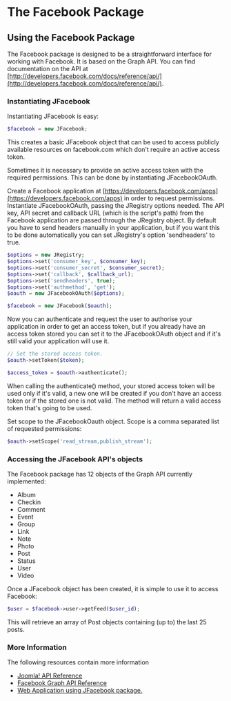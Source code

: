 # The Facebook Package

## Using the Facebook Package

The Facebook package is designed to be a straightforward interface for working with Facebook. It is based on the Graph API. You can find documentation on the API at [http://developers.facebook.com/docs/reference/api/](http://developers.facebook.com/docs/reference/api/).

### Instantiating JFacebook

Instantiating JFacebook is easy:

```php
$facebook = new JFacebook;
```

This creates a basic JFacebook object that can be used to access publicly available resources on facebook.com which don't require an active access token.

Sometimes it is necessary to provide an active access token with the required permissions. This can be done by instantiating JFacebookOAuth.

Create a Facebook application at [https://developers.facebook.com/apps](https://developers.facebook.com/apps) in order to request permissions.
Instantiate JFacebookOAuth, passing the JRegistry options needed. The API key, API secret and callback URL (which is the script's path) from the Facebook application are passed through the JRegistry object. By default you have to send headers manually in your application, but if you want this to be done automatically you can set JRegistry's option 'sendheaders' to true.

```php
$options = new JRegistry;
$options->set('consumer_key', $consumer_key);
$options->set('consumer_secret', $consumer_secret);
$options->set('callback', $callback_url);
$options->set('sendheaders', true);
$options->set('authmethod', 'get');
$oauth = new JFacebookOAuth($options);

$facebook = new JFacebook($oauth);
```
Now you can authenticate and request the user to authorise your application in order to get an access token, but if you already have an access token stored you can set it to the JFacebookOAuth object and if it's still valid your application will use it.

```php
// Set the stored access token.
$oauth->setToken($token);

$access_token = $oauth->authenticate();
```

When calling the authenticate() method, your stored access token will be used only if it's valid, a new one will be created if you don't have an access token or if the stored one is not valid. The method will return a valid access token that's going to be used.

Set scope to the JFacebookOauth object. Scope is a comma separated list of requested permissions:

```php
$oauth->setScope('read_stream,publish_stream');
```

### Accessing the JFacebook API's objects

The Facebook package has 12 objects of the Graph API currently implemented:
* Album
* Checkin
* Comment
* Event
* Group
* Link
* Note
* Photo
* Post
* Status
* User
* Video

Once a JFacebook object has been created, it is simple to use it to access Facebook:

```php
$user = $facebook->user->getFeed($user_id);
```

This will retrieve an array of Post objects containing (up to) the last 25 posts.

### More Information

The following resources contain more information
* [Joomla! API Reference](http://api.joomla.org)
* [Facebook Graph API Reference](http://developers.facebook.com/docs/reference/api/)
* [Web Application using JFacebook package.](https://gist.github.com/edaee9488fe77da6692e)
